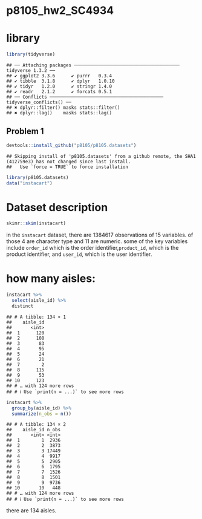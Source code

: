 p8105_hw2_SC4934
================

# library

``` r
library(tidyverse)
```

    ## ── Attaching packages ─────────────────────────────────────── tidyverse 1.3.2 ──
    ## ✔ ggplot2 3.3.6      ✔ purrr   0.3.4 
    ## ✔ tibble  3.1.8      ✔ dplyr   1.0.10
    ## ✔ tidyr   1.2.0      ✔ stringr 1.4.0 
    ## ✔ readr   2.1.2      ✔ forcats 0.5.1 
    ## ── Conflicts ────────────────────────────────────────── tidyverse_conflicts() ──
    ## ✖ dplyr::filter() masks stats::filter()
    ## ✖ dplyr::lag()    masks stats::lag()

## Problem 1

``` r
devtools::install_github("p8105/p8105.datasets")
```

    ## Skipping install of 'p8105.datasets' from a github remote, the SHA1 (412759e3) has not changed since last install.
    ##   Use `force = TRUE` to force installation

``` r
library(p8105.datasets)
data("instacart")
```

# Dataset description

``` r
skimr::skim(instacart)
```

in the `instacart` dataset, there are 1384617 observations of 15
variables. of those 4 are character type and 11 are numeric. some of the
key variables include `order_id` which is the order
identifier,`product_id`, which is the product identifier, and `user_id`,
which is the user identifier.

# how many aisles:

``` r
instacart %>%
  select(aisle_id) %>%
  distinct
```

    ## # A tibble: 134 × 1
    ##    aisle_id
    ##       <int>
    ##  1      120
    ##  2      108
    ##  3       83
    ##  4       95
    ##  5       24
    ##  6       21
    ##  7        2
    ##  8      115
    ##  9       53
    ## 10      123
    ## # … with 124 more rows
    ## # ℹ Use `print(n = ...)` to see more rows

``` r
instacart %>%
  group_by(aisle_id) %>%
  summarize(n_obs = n())
```

    ## # A tibble: 134 × 2
    ##    aisle_id n_obs
    ##       <int> <int>
    ##  1        1  2936
    ##  2        2  3873
    ##  3        3 17449
    ##  4        4  9917
    ##  5        5  2905
    ##  6        6  1795
    ##  7        7  1526
    ##  8        8  1501
    ##  9        9  9736
    ## 10       10   448
    ## # … with 124 more rows
    ## # ℹ Use `print(n = ...)` to see more rows

there are 134 aisles.
